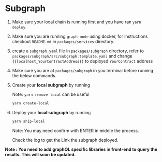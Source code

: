 
# Subgraph

1. Make sure your local chain is running first and you have ran `yarn deploy`.

2. Make sure you are running `graph-node` using docker, for instructions checkout `README.md` in `packages/services` directory.

3. create a `subgraph.yaml` file in `packages/subgraph` directory, refer to `packages/subgraph/src/subgraph.template.yaml` and change `{{localhost_YourContractAddress}}` to deployed `YourContract` address

4. Make sure you are at `packages/subgraph` in you terminal before running the below commands.

4. Create your <b>local subgraph</b> by running
      
      Note: `yarn remove-local` can be useful

      ```bash
      yarn create-local
      ```
      
5. Deploy your <b>local subgraph</b> by running

      ```bash 
      yarn ship-local
      ```

      Note: You may need confirm with ENTER in middle the process.

      Check the log to get the Link the subgraph deployed.

**Note : You need to add graphQL specific libraries in front-end to query the results. This will soon be updated.**
